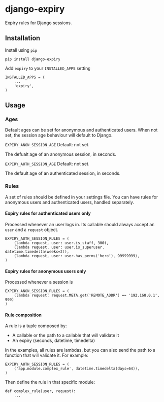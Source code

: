 # django-expiry

Expiry rules for Django sessions.

## Installation

Install using `pip`

    pip install django-expiry

Add `expiry` to your `INSTALLED_APPS` setting

    INSTALLED_APPS = (
        ...
        'expiry',
    )

## Usage

### Ages

Default ages can be set for anonymous and authenticated users. When not set, the session age behaviour will default to Django.

`EXPIRY_ANON_SESSION_AGE`
Default: not set.

The defualt age of an anonymous session, in seconds.

`EXPIRY_AUTH_SESSION_AGE`
Default: not set.

The default age of an authenticated session, in seconds.

### Rules

A set of rules should be defined in your settings file.
You can have rules for anonymous users and authenticated users, handled separately.

#### Expiry rules for authenticated users only

Processed whenever an user logs in. Its callable should always accept an `user` and a `request` object.

    EXPIRY_AUTH_SESSION_RULES = (
        (lambda request, user: user.is_staff, 300),
        (lambda request, user: user.is_superuser, datetime.timedelta(weeks=2)),
        (lambda request, user: user.has_perms('hero'), 99999999),
    )

#### Expiry rules for anonymous users only

Processed whenever a session is 

    EXPIRY_ANON_SESSION_RULES = (
        (lambda request: request.META.get('REMOTE_ADDR') == '192.168.0.1', 999)
    )

#### Rule composition

A rule is a tuple composed by:
* A callable or the path to a callable that will validate it
* An expiry (seconds, datetime, timedelta)

In the examples, all rules are lambdas, but you can also send the path to a function that will validate it.
For example:

    EXPIRY_AUTH_SESSION_RULES = (
        ('app.module.complex_rule', datetime.timedelta(days=64)),
    )

Then define the rule in that specific module:

    def complex_rule(user, request):
        ...
